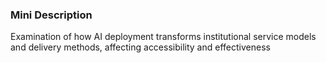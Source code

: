 ### Mini Description

Examination of how AI deployment transforms institutional service models and delivery methods, affecting accessibility and effectiveness
